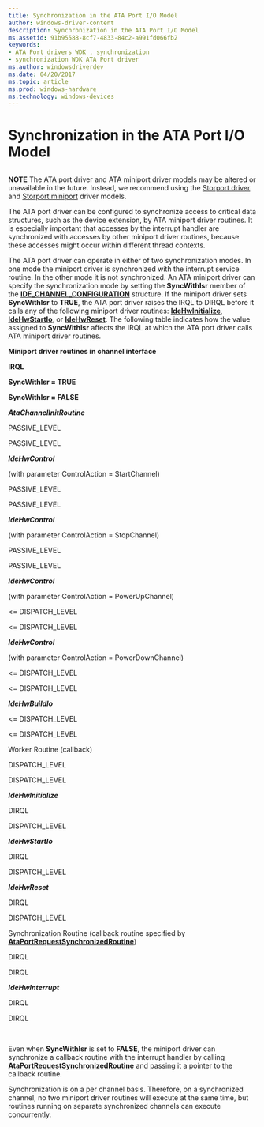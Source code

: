 ```yaml
---
title: Synchronization in the ATA Port I/O Model
author: windows-driver-content
description: Synchronization in the ATA Port I/O Model
ms.assetid: 91b95588-8cf7-4833-84c2-a991fd066fb2
keywords:
- ATA Port drivers WDK , synchronization
- synchronization WDK ATA Port driver
ms.author: windowsdriverdev
ms.date: 04/20/2017
ms.topic: article
ms.prod: windows-hardware
ms.technology: windows-devices
---
```


# Synchronization in the ATA Port I/O Model


## <span id="ddk_synchronization_in_the_ata_port_i_o_model_kg"></span><span id="DDK_SYNCHRONIZATION_IN_THE_ATA_PORT_I_O_MODEL_KG"></span>


**NOTE** The ATA port driver and ATA miniport driver models may be altered or unavailable in the future. Instead, we recommend using the [Storport driver](https://msdn.microsoft.com/en-us/windows/hardware/drivers/storage/storport-driver) and [Storport miniport](https://msdn.microsoft.com/en-us/windows/hardware/drivers/storage/storport-miniport-drivers) driver models.


The ATA port driver can be configured to synchronize access to critical data structures, such as the device extension, by ATA miniport driver routines. It is especially important that accesses by the interrupt handler are synchronized with accesses by other miniport driver routines, because these accesses might occur within different thread contexts.

The ATA port driver can operate in either of two synchronization modes. In one mode the miniport driver is synchronized with the interrupt service routine. In the other mode it is not synchronized. An ATA miniport driver can specify the synchronization mode by setting the **SyncWithIsr** member of the [**IDE\_CHANNEL\_CONFIGURATION**](https://msdn.microsoft.com/library/windows/hardware/ff559029) structure. If the miniport driver sets **SyncWithIsr** to **TRUE**, the ATA port driver raises the IRQL to DIRQL before it calls any of the following miniport driver routines: [**IdeHwInitialize**](https://msdn.microsoft.com/library/windows/hardware/ff557467), [**IdeHwStartIo**](https://msdn.microsoft.com/library/windows/hardware/ff559003), or [**IdeHwReset**](https://msdn.microsoft.com/library/windows/hardware/ff558998). The following table indicates how the value assigned to **SyncWithIsr** affects the IRQL at which the ATA port driver calls ATA miniport driver routines.

**Miniport driver routines in channel interface**

**IRQL**

**SyncWithIsr = TRUE**

**SyncWithIsr = FALSE**

***AtaChannelInitRoutine***

PASSIVE\_LEVEL

PASSIVE\_LEVEL

***IdeHwControl***

(with parameter ControlAction = StartChannel)

PASSIVE\_LEVEL

PASSIVE\_LEVEL

***IdeHwControl***

(with parameter ControlAction = StopChannel)

PASSIVE\_LEVEL

PASSIVE\_LEVEL

***IdeHwControl***

(with parameter ControlAction = PowerUpChannel)

&lt;= DISPATCH\_LEVEL

&lt;= DISPATCH\_LEVEL

***IdeHwControl***

(with parameter ControlAction = PowerDownChannel)

&lt;= DISPATCH\_LEVEL

&lt;= DISPATCH\_LEVEL

***IdeHwBuildIo***

&lt;= DISPATCH\_LEVEL

&lt;= DISPATCH\_LEVEL

Worker Routine (callback)

DISPATCH\_LEVEL

DISPATCH\_LEVEL

***IdeHwInitialize***

DIRQL

DISPATCH\_LEVEL

***IdeHwStartIo***

DIRQL

DISPATCH\_LEVEL

***IdeHwReset***

DIRQL

DISPATCH\_LEVEL

Synchronization Routine (callback routine specified by [**AtaPortRequestSynchronizedRoutine**](https://msdn.microsoft.com/library/windows/hardware/ff550223))

DIRQL

DIRQL

***IdeHwInterrupt***

DIRQL

DIRQL

 

Even when **SyncWithIsr** is set to **FALSE**, the miniport driver can synchronize a callback routine with the interrupt handler by calling [**AtaPortRequestSynchronizedRoutine**](https://msdn.microsoft.com/library/windows/hardware/ff550223) and passing it a pointer to the callback routine.

Synchronization is on a per channel basis. Therefore, on a synchronized channel, no two miniport driver routines will execute at the same time, but routines running on separate synchronized channels can execute concurrently.

 

 


